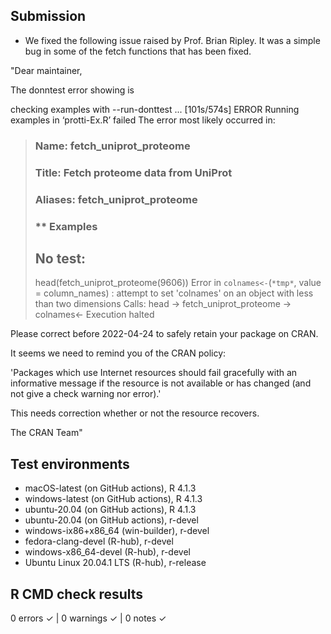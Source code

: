 ## Submission 

* We fixed the following issue raised by Prof. Brian Ripley. It was a simple bug in some of the fetch functions that has been fixed.

"Dear maintainer,

The donntest error showing is

checking examples with --run-donttest ... [101s/574s] ERROR
Running examples in ‘protti-Ex.R’ failed
The error most likely occurred in:

> ### Name: fetch_uniprot_proteome
> ### Title: Fetch proteome data from UniProt
> ### Aliases: fetch_uniprot_proteome
>
> ### ** Examples
>
> ## No test:
> head(fetch_uniprot_proteome(9606))
Error in `colnames<-`(`*tmp*`, value = column_names) :
attempt to set 'colnames' on an object with less than two dimensions
Calls: head -> fetch_uniprot_proteome -> colnames<-
Execution halted

Please correct before 2022-04-24 to safely retain your package on CRAN.

It seems we need to remind you of the CRAN policy:

'Packages which use Internet resources should fail gracefully with an informative message
if the resource is not available or has changed (and not give a check warning nor error).'

This needs correction whether or not the resource recovers.

The CRAN Team"

## Test environments
* macOS-latest (on GitHub actions), R 4.1.3
* windows-latest (on GitHub actions), R 4.1.3
* ubuntu-20.04 (on GitHub actions), R 4.1.3
* ubuntu-20.04 (on GitHub actions), r-devel
* windows-ix86+x86_64 (win-builder), r-devel
* fedora-clang-devel (R-hub), r-devel
* windows-x86_64-devel (R-hub), r-devel
* Ubuntu Linux 20.04.1 LTS (R-hub), r-release

## R CMD check results

0 errors ✓ | 0 warnings ✓ | 0 notes ✓

